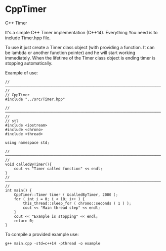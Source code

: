 # CppTimer
C++ Timer

It's a simple C++ Timer implementation (C++14). Everything You need is to include Timer.hpp file.

To use it just create a Timer class object (with providing a function. It can be lambda or another function pointer) and he will start working immediately. When the lifetime of the Timer class object is ending timer is stopping automatically.

Example of use:

```
// ────────────────────────────────────────────────────────────────────────────────────────────── //
// CppTimer
#include "../src/Timer.hpp"

// ────────────────────────────────────────────────────────────────────────────────────────────── //
// stl
#include <iostream>
#include <chrono>
#include <thread>

using namespace std;

// ────────────────────────────────────────────────────────────────────────────────────────────── //
void calledByTimer(){
    cout << "Timer called function" << endl;
}
// ────────────────────────────────────────────────────────────────────────────────────────────── //
int main() {
    CppTimer::Timer timer ( &calledByTimer, 2000 );
    for ( int i = 0; i < 10; i++ ) {
        this_thread::sleep_for ( chrono::seconds ( 1 ) );
        cout << "Main thread step" << endl;
    }
    cout << "Example is stopping" << endl;
    return 0;
}
```

To compile a provided example use:
```
g++ main.cpp -std=c++14 -pthread -o example
```
